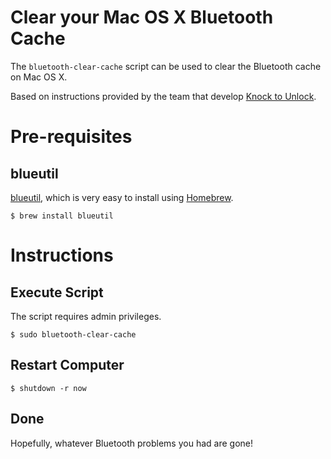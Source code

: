 # Clear your Mac OS X Bluetooth Cache

The `bluetooth-clear-cache` script can be used to clear the Bluetooth cache on Mac OS X.

Based on instructions provided by the team that develop [Knock to Unlock](http://www.knocktounlock.com/).

# Pre-requisites

## blueutil

[blueutil](https://github.com/toy/blueutil), which is very easy to install using [Homebrew](http://brew.sh/).

    $ brew install blueutil

# Instructions

## Execute Script

The script requires admin privileges.

    $ sudo bluetooth-clear-cache

## Restart Computer

    $ shutdown -r now

## Done

Hopefully, whatever Bluetooth problems you had are gone!
